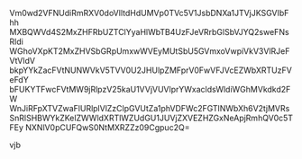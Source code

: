 Vm0wd2VFNUdiRmRXV0doVlltdHdUMVp0TVc5V1JsbDNXa1JTVjJKSGVIbFhh
MXBQWVd4S2MxZHFRbUZTClYyaHlWbTB4UzFJeVRrbGlSbVJYQ2sweFNsRldi
WGhoVXpKT2MxZHVSbGRpUmxwWVEyMUtSbU5GVmxoVwpiVkV3VlRJeFVtVldV
bkpYYkZacFVtNUNWVkV5TVV0U2JHUlpZMFprV0FwVFJVcEZWbXRTUzFVeFdY
bFUKYTFwcFVtMW9jRlpzV25kaU1VVjVUVlprYWxacldsWldiWGhMVkdkd2FW
WnJiRFpXTVZwaFlURlplVlZzClpGVUtZa1phVDFWc2FGTlNWbXh6V2tjMVRs
SnRlSHBWYkZKelZWWldXRTlWZUdGU1JUVjZXVEZHZGxNeApjRmhQV0c5TFEy
NXNlV0pCUFQwS0NtMXRZZz09Cgpuc2Q=

vjb